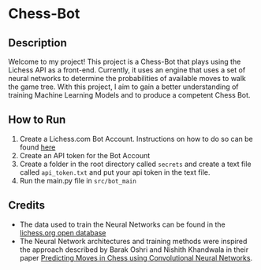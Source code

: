 # Chess-Bot

## Description
Welcome to my project! This project is a Chess-Bot that plays using the Lichess API as a front-end. Currently, it uses an engine that uses a set of neural networks to determine the probabilities of available moves to walk the game tree. With this project, I aim to gain a better understanding of training Machine Learning Models and to produce a competent Chess Bot. 

## How to Run
1. Create a Lichess.com Bot Account. Instructions on how to do so can be found [here](https://lichess.org/api#tag/Bot/operation/botAccountUpgrade)
2. Create an API token for the Bot Account
3. Create a folder in the root directory called `secrets` and create a text file called `api_token.txt` and put your api token in the text file. 
4. Run the main.py file in `src/bot_main`

## Credits
* The data used to train the Neural Networks can be found in the [lichess.org open database](https://database.lichess.org/)
* The Neural Network architectures and training methods were inspired the approach described by Barak Oshri and Nishith Khandwala in their paper [Predicting Moves in Chess using Convolutional Neural Networks](http://cs231n.stanford.edu/reports/2015/pdfs/ConvChess.pdf).